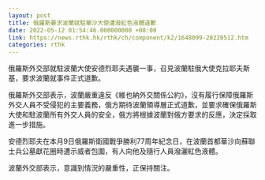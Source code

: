 ```yaml
---
layout: post
title: 俄羅斯要求波蘭就駐華沙大使遭潑紅色液體道歉
date: 2022-05-12 01:54:46.000000000 +08:00
link: https://news.rthk.hk/rthk/ch/component/k2/1648099-20220512.htm
categories: rthk
---
```


俄羅斯外交部就駐波蘭大使安德烈耶夫遇襲一事，召見波蘭駐俄大使克拉耶夫斯基，要求波蘭就事件正式道歉。

俄羅斯外交部表示，波蘭嚴重違反《維也納外交關係公約》，沒有履行保障俄羅斯外交人員不受侵犯的主要義務，俄方期待波蘭領導層正式道歉，並要求確保俄羅斯大使和駐波蘭所有外交人員的安全，俄方將根據波蘭對俄方要求的反應，決定採取進一步措施。 

安德烈耶夫在本月9日俄羅斯衛國戰爭勝利77周年紀念日，在波蘭首都華沙向蘇聯士兵公墓獻花圈時遭示威者包圍，有人向他及隨行人員潑灑紅色液體。 

波蘭外交部表示，意識到情況的嚴重性，正保持關注。
